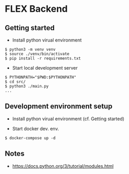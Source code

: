 # FLEX Backend

## Getting started

- Install python virual environment

```shell
$ python3 -m venv venv
$ source ./venv/bin/activate
$ pip install -r requirements.txt
```

- Start local development server

```shell
$ PYTHONPATH="$PWD:$PYTHONPATH"
$ cd src/
$ python3 ./main.py
...
```

## Development environment setup

- Install python virual environment (cf. Getting started)

- Start docker dev. env.

```shell
$ docker-compose up -d
```

## Notes

- https://docs.python.org/3/tutorial/modules.html
